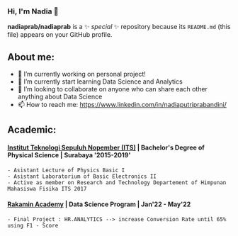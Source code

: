 ### Hi, I'm Nadia 👋


**nadiaprab/nadiaprab** is a ✨ _special_ ✨ repository because its `README.md` (this file) appears on your GitHub profile.

## About me:
- 🔭 I’m currently working on personal project!
- 🌱 I’m currently start learning Data Science and Analytics
- 👯 I’m looking to collaborate on anyone who can share each other anything about Data Science
- 📫 How to reach me: https://www.linkedin.com/in/nadiaputriprabandini/

## Academic:
#### [Institut Teknologi Sepuluh Nopember (ITS)](https://www.its.ac.id/) | Bachelor's Degree  of Physical Science | Surabaya '2015-2019'
    - Asistant Lecture of Physics Basic I
    - Asistant Laboratorium of Basic Electronics II
    - Active as member on Research and Technology Departement of Himpunan Mahasiswa Fisika ITS 2017
    
#### [Rakamin Academy](https://www.rakamin.com/) | Data Science Program | Jan'22 - May'22
    - Final Project : HR.ANALYTICS --> increase Conversion Rate until 65% using F1 - Score


